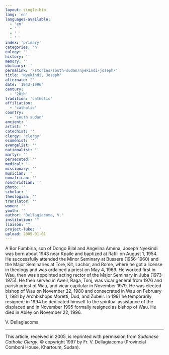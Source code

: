 ```yaml
---
layout: single-bio
lang: 'en'
languages-available:
  - 'en'
  - ' '
  - ' '
  - ' '
index: 'primary'
categories: 'n'
eulogy: ''
history: ''
memory: ''
obituary: ''
permalink: '/stories/south-sudan/nyekindi-joseph/'
title: "Nyekindi, Joseph"
alternate: ""
date: '1943-1996'
century:
  - '20th'
tradition: 'catholic'
affiliation:
  - 'catholic'
country:
  - 'south sudan'
ancient: ''
artist: ''
catechist: ''
clergy: 'clergy'
ecumenist: ''
evangelist: ''
nationalist: ''
martyr: ''
persecuted: ''
medical: ''
missionary: ''
musician: ''
nonafrican: ''
nonchristian: ''
photo: ''
scholar: ''
theologian: ''
translator: ''
women: ''
youth: ''
author: "Dellagiacoma, V."
institution: ""
liaison: ""
project-luke: ''
upload: 2005-01-01
---
```




A Bor Fumbiria, son of Dongo Bilal and Angelina Amena, Joseph Nyekindi was born about 1943 near Kpaile and baptized at Rafili on August 1, 1954. He successfully attended the Minor Seminary at Bussere (1956-1960) and the Major Seminaries at Tore, Kit, Lachor, and Rome, where he got a license in theology and was ordained a priest on May 4, 1969. He worked first in Wau, then was appointed acting rector of the Major Seminary in Juba (1973-1975). He then served in Aweil, Raga, Tonj, was vicar general from 1976 and parish priest of Wau, and vicar capitular in November 1979. He was elected bishop of Wau on November 22, 1980 and consecrated in Wau on February 1, 1981 by Archbishops Moretti, Dud, and Zubeir. In 1991 he temporarily resigned; in 1994 he dedicated himself to the spiritual assistance of the displaced and in November 1995 formally resigned as bishop of Wau. He died in Abiey on November 22, 1996.

V. Dellagiacoma

---

This article, received in 2005, is reprinted with permission from *Sudanese Catholic Clergy*, © copyright 1997 by Fr. V. Dellagiacoma (Provincial Comboni House, Khartoum, Sudan).
